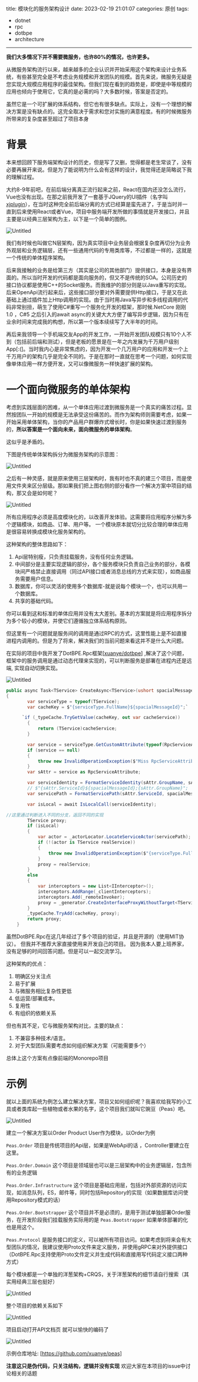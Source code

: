 title: 模块化的服务架构设计
date: 2023-02-19 21:01:07
categories: 原创
tags: 
  - dotnet
  - rpc
  - dotbpe
  - architecture
---


**我们大多情况下并不需要微服务，也许80%的情况，也许更多。**

从微服务架构流行以来，越来越多的企业认识并开始采用这个架构来设计业务系统，有些甚至完全是不考虑业务规模和开发团队的规模。首先来说，微服务无疑是您实现大规模应用程序的最佳架构。但我们现在看到的趋势是，即使是中等规模的应用也倾向于使用它，它真的是必需的吗？大多数时候，答案是否定的。

虽然它是一个可扩展的体系结构，但它也有很多缺点。实际上，没有一个理想的解决方案是没有缺点的。这完全取决于需求和您对实施的满意程度。有的时候微服务所带来的复杂度甚至超过了项目本身

# 背景

本来想回顾下服务端架构设计的历史，但是写了又删，觉得都是老生常谈了，没有必要再展开来说。但是为了能说明为什么会有这样的设计，我觉得还是简略说下我的理解过程。

大约8-9年前吧，在前后端分离真正流行起来之前，React在国内还没怎么流行，Vue也没有出现。在那之前我开发了一套基于JQuery的UI插件（名字叫[xjplugin](https://github.com/xuanye/xjplugin)），在当时这种完全前后端分离的方式已经算是蛮先进了，于是当时并一直到后来使用React或者Vue，项目中服务端开发所做的事情就是开发接口，并且主要是以经典三层架构为主，以下是一个简单的图例。

![Untitled](../uploads/20230219/0.png)

我们有时候也叫做它N层架构，因为真实项目中业务层会根据复杂度再切分为业务外观层和业务逻辑层，还有一些通用代码的专用类库等，不过都是一样的，这就是一个传统的单体程序架构。

后来我接触的业务是给第三方（其实是公司的其他部门）提供接口，本身是没有界面的。所以当时开发的代码都是面向服务的，但又不是传统的SOA。公司历史的接口协议都是使用C++的Socket服务。而我维护的部分则是以Java重写的实现。后来OpenApi流行起来后，这些接口部分要对外需要提供Http接口，于是又在此基础上通过插件加上Http调用的实现。由于当时用Java写异步和多线程调用的代码非常别扭，萌生了使用C#重写一个服务化开发的框架，那时候.NetCore 刚刚1.0 ，C#5 之后引入的await async的关键大大方便了编写异步逻辑，因为只有在业余时间来完成我的构想，所以第一个版本续续写了大半年的时间。

再后来我领导一个手机端交友App的开发工作，一开始开发团队规模只有10个人不到（包括前后端和测试），但是老板的愿景是在一年之内发展为千万用户级别App[:(]。当时我内心是非常焦虑的，因为开发一个几万用户的应用和开发一个上千万用户的架构几乎是完全不同的。于是在那时一直就在思考一个问题，如何实现像单体应用一样方便开发，又可以像微服务一样快速扩展的架构。

# 一个面向微服务的单体架构

考虑到实践层面的困难，从一个单体应用过渡到微服务是一个真实的痛苦过程。显然按团队一开始的规模是无法承受这份痛苦的。而作为架构师则需要考虑，如果一开始采用单体架构，当你的产品用户群爆炸式增长时，你是如果快速过渡到服务的，**所以答案是一个面向未来，面向微服务的单体架构**。

这似乎是矛盾的。

下图是传统单体架构拆分为微服务架构的示意图：

![Untitled](../uploads/20230219/1.png)

之后有一种灵感，就是原来使用三层架构时，我有时也不真的建三个项目，而是使用文件夹来区分层级。那如果我们把上图右侧的部分看作一个解决方案中项目的结构，那又会是如何呢？

![Untitled](../uploads/20230219/2.png)


所有应用程序必须是高度模块化的，以改善开发体验。这需要将应用程序分解为多个逻辑模块，如商品、订单、用户等。
一个模块原本就切分比较合理的单体应用是很容易转换成模块化服务架构的。

这种架构的整体思路如下：

1. Api层特别瘦，只负责挂载服务，没有任何业务逻辑。
2. 中间部分是主要实现逻辑的部分，各个服务模块只负责自己业务的部分，各模块间严格禁止直接调用（同过API接口或者消息总线的方式来实现），如商品服务需要用户信息。
3. 数据库，你可以灵活的使用多个数据库-就是说每个模块一个，也可以共用一个数据库。
4. 共享的基础代码。

你可以看到这和标准的单体应用并没有太大差别。基本的方案就是将应用程序拆分为多个较小的模块，并使它们遵循独立体系结构原则。

但这里有一个问题就是服务间的调用是通过RPC的方式，这里性能上是不如直接进程内调用的。但是为了将来，解决我们的当前问题来看这并不是什么大问题。

在实际的项目中我开发了DotBPE.Rpc框架[[xuanye/dotbpe](https://github.com/xuanye/dotbpe)] ,解决了这个问题，框架中的服务调用是通过动态代理来实现的，可以判断服务是部署在进程内还是远端, 实现自动切换实现。

![Untitled](../uploads/20230219/3.png)

```csharp
public async Task<TService> CreateAsync<TService>(ushort spacialMessageId = 0) where TService : class
{
        var serviceType = typeof(TService);
        var cacheKey = $"{serviceType.FullName}${spacialMessageId}";`

      `if (_typeCache.TryGetValue(cacheKey, out var cacheService))
        {
            return (TService)cacheService;
        }

        var service = serviceType.GetCustomAttribute(typeof(RpcServiceAttribute), false);
        if (service == null)
        {
            throw new InvalidOperationException($"Miss RpcServiceAttribute at {serviceType}");
        }
        var sAttr = service as RpcServiceAttribute;

        var serviceIdentity = FormatServiceIdentity(sAttr.GroupName, sAttr.ServiceId, spacialMessageId);
        // $"{sAttr.ServiceId}${spacialMessageId};{sAttr.GroupName}";
        var servicePath = FormatServicePath(sAttr.ServiceId, spacialMessageId);

        var isLocal = await IsLocalCall(serviceIdentity);

//这里通过判断进入不同的分支，返回不同的实现
        TService proxy;
        if (isLocal)
        {
            var actor = _actorLocator.LocateServiceActor(servicePath);
            if (!(actor is TService realService))
            {
                throw new InvalidOperationException($"{serviceType.FullName} has no implementation class,should it be configured at remote server");
            }
            proxy = realService;
        }
        else
        {
            var interceptors = new List<IInterceptor>();
            interceptors.AddRange(_clientInterceptors);
            interceptors.Add(_remoteInvoker);
            proxy = _generator.CreateInterfaceProxyWithoutTarget<TService>(interceptors.ToArray());
        }
        _typeCache.TryAdd(cacheKey, proxy);
        return proxy;
    }
```

虽然DotBPE.Rpc在这几年经过了多个项目的验证，并且是开源的（使用MIT协议）。 但我并不推荐大家直接使用来开发自己的项目。 因为我本人要上班养家，没有足够的时间回答问题。但是可以一起交流学习。


这种架构的优点：
1. 明确区分关注点
2. 易于扩展
3. 与微服务相比复杂性更低
4. 低运营/部署成本。
5. 复用性
6. 有组织的依赖关系

但也有其不足，它与微服务架构对比，主要的缺点：

1. 不兼容多种技术/语言。
2. 对于大型团队需要考虑如何组织解决方案（可能需要多个）

总体上这个方案有点像前端的Monorepo项目


# 示例

就以上面的系统为例怎么建立解决方案，项目又如何组织呢？我喜欢给我写的小工具或者类库起一些植物或者水果的名字，这个项目我们就叫它豌豆（Peas）吧。

![Untitled](../uploads/20230219/4.png)

建立一个解决方案以Order Product  User作为模块，以Order为例

`Peas.Order` 项目是传统项目的Api层，如果是WebApi的话 ，Controller要建立在这里。

`Peas.Order.Domain`  这个项目是领域层也可以是三层架构中的业务逻辑层，包含所有的业务逻辑

`Peas.Order.Infrastructure` 这个项目是基础应用层，包括对外部资源的访问实现，如消息队列，ES，邮件等，同时包括Repository的实现（如果数据库访问使用Repository模式的话）

`Peas.Order.Bootstrapper` 这个项目并不是必须的，是用于测试单独部署Order服务，在开发阶段我们挂载服务实际用的是 `Peas.Bootstrapper` 如果单体部署的化 也是用这个。

`Peas.Protocol` 是服务接口的定义，可以被所有项目访问。如果考虑到将来会有大型团队的情况，我建议使用Proto文件来定义服务，并使用gRPC来对外提供接口 （DotBPE.Rpc支持使用Proto文件定义并生成代码和直接用写代码定义接口两种方式）

每个模块都是一个单独的洋葱架构+CRQS，关于洋葱架构的细节请自行搜索（其实用经典三层也挺好）

![Untitled](../uploads/20230219/5.png)

整个项目的依赖关系如下

![Untitled](../uploads/20230219/6.png)

项目启动打开API文档页 就可以愉快的编码了

![Untitled](../uploads/20230219/7.png)

示例仓库地址: [https://github.com/xuanye/peas]

**注意这只是伪代码，只关注结构，逻辑并没有实现** 欢迎大家在本项目的issue中讨论相关的话题